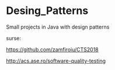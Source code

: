 # Desing_Patterns
Small projects in Java with design patterns

surse:

https://github.com/zamfiroiu/CTS2018

http://acs.ase.ro/software-quality-testing
